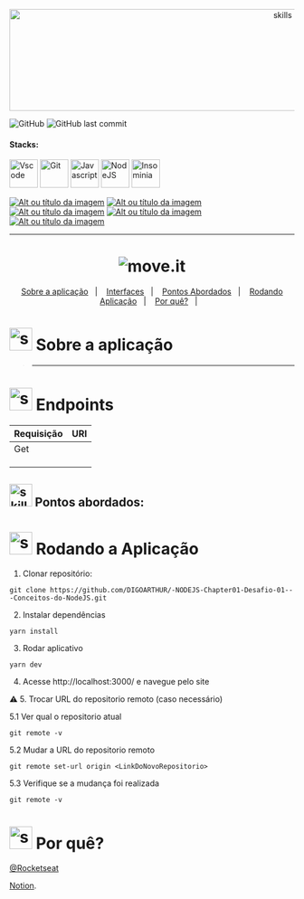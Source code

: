 <!-- VISUALIZAR NO VSCODE  CTRL + K  V -->

<!-- BADGES https://www.youtube.com/watch?v=cRoBt6AZgjc
https://dev.to/envoy_/150-badges-for-github-pnk

BUILD BADGES
https://shields.io
ICONS
https://simpleicons.org/?q=react
-->

<p align="center">
  <img  alt="skills"  width="950" height="180" src="https://user-images.githubusercontent.com/59892368/153734743-7d5d74b5-15b5-4aab-b6a0-d82ad725d94a.png">
</p> 

![GitHub](https://img.shields.io/github/license/digoarthur/)
![GitHub last commit](https://img.shields.io/github/last-commit/digoarthur/)


#### Stacks:
 <!------------------------------------Tasks-->
<p align="left">

  <a href="https://code.visualstudio.com/"><img  alt="Vscode"  width="50" height="50" src="https://user-images.githubusercontent.com/59892368/149663512-3f83da57-bdfe-4cef-bcc2-feb304a738ff.png"><a/>
  <a href="https://git-scm.com/"><img  alt="Git"  width="50" height="50" src="https://user-images.githubusercontent.com/59892368/149677999-f5947f0b-e535-4ba2-911c-1c5926045c35.png"><a/>
  <a href="https://github.com/braziljs/eloquente-javascript"><img  alt="Javascript"  width="50" height="50" src="https://user-images.githubusercontent.com/59892368/149663192-19043371-127c-47f0-8553-0f407c51e2c5.png"><a/>
  <a href="https://nodejs.org/en/"><img  alt="NodeJS"  width="50" height="50" src="https://user-images.githubusercontent.com/59892368/153734840-d6c26811-ed86-47b9-bb3a-154e9fa56190.svg"><a/>
   <a href="https://insomnia.rest/download"><img  alt="Insominia"  width="50" height="50" src="https://user-images.githubusercontent.com/59892368/153734890-e39524d5-25a3-4b93-8621-78cf0951e501.svg"><a/>
   

</p>
 <!------------------------------------Applied Concepts-->
 
<a href="https://devdigoarthur.notion.site/Map-a87c73417a064372b122bf448f4c6ed4"> ![Alt ou título da imagem](https://img.shields.io/badge/-Map-/?logo=JavaScript&logoColor=white&color=yellow)<a/>
<a href="https://devdigoarthur.notion.site/math-32c8febe43b342a587db7eec61217ece"> ![Alt ou título da imagem](https://img.shields.io/badge/-POST-/?logo=Node.js&logoColor=white&color=green)<a/>
<a href="https://devdigoarthur.notion.site/math-32c8febe43b342a587db7eec61217ece"> ![Alt ou título da imagem](https://img.shields.io/badge/-GET-/?logo=Node.js&logoColor=white&color=green)<a/>
<a href="https://devdigoarthur.notion.site/math-32c8febe43b342a587db7eec61217ece"> ![Alt ou título da imagem](https://img.shields.io/badge/-PUT-/?logo=Node.js&logoColor=white&color=green)<a/>
<a href="https://devdigoarthur.notion.site/math-32c8febe43b342a587db7eec61217ece"> ![Alt ou título da imagem](https://img.shields.io/badge/-DELETE-/?logo=Node.js&logoColor=white&color=green)<a/>
   






---
    
 
  <h1 align="center">
  <img alt="move.it" title="move.it" src="https://user-images.githubusercontent.com/59892368/153732380-eb4f896d-23e3-44cd-8ccd-5ca75a34a80e.svg" />
</h1>


<p align="center">
  <a href="https://github.com/DIGOARTHUR/Task.TODO#--sobre-a-aplicação-">Sobre a aplicação</a>&nbsp;&nbsp;&nbsp;|&nbsp;&nbsp;&nbsp;
  <a href="https://github.com/DIGOARTHUR/Task.TODO#--interfaces-"> Interfaces</a>&nbsp;&nbsp;&nbsp;|&nbsp;&nbsp;&nbsp;
  <a href="https://github.com/DIGOARTHUR/Task.TODO#-pontos-abordados-">Pontos Abordados</a>&nbsp;&nbsp;&nbsp;|&nbsp;&nbsp;&nbsp;
  <a href="https://github.com/DIGOARTHUR/Task.TODO#-rodando-a-aplicação">Rodando Aplicação</a>&nbsp;&nbsp;&nbsp;|&nbsp;&nbsp;&nbsp;
  <a href="https://github.com/DIGOARTHUR/Task.TODO#-por-quê--">Por quê?</a>&nbsp;&nbsp;&nbsp;|&nbsp;&nbsp;&nbsp;
</p> 

  
  
  
  
# <img  alt="skills"  width="40" height="40" src="https://user-images.githubusercontent.com/59892368/148622497-164365e8-f6b0-4f40-bc75-a0ed4da6059b.png">  Sobre a aplicação <!---write here : talk a little about project: what's does, example.  -->
> **** 



# <img  alt="skills"  width="40" height="40" src="https://user-images.githubusercontent.com/59892368/149667468-f228e4e8-c2f0-474d-858d-6b9216f49b2f.png"> Endpoints<!---write here : demonstration of the application layout.  -->

| Requisição | URI |
|------------|-----|
|        Get |     |
|            |     |
|            |     |
|            |     |


## <img  alt="skills"  width="40" height="40" src="https://user-images.githubusercontent.com/59892368/142231777-8c0e09fa-ac09-4654-89d6-6bb986bde09b.gif"> Pontos abordados: <!---write here: learned concepts ;    -->

<!--
* `Array e Objeto JS` (uso do map)
* `CSS` (Grid e FlexBox)
* React
  * [`Propriedade`](https://devdigoarthur.notion.site/Propriedades-c51db4c88a264741bb09389fe20a25f7) (Aplicar passagem de propriedades nos Componentes)
  * [`Componente`](https://devdigoarthur.notion.site/Componentes-bc3ca1ebd97d4ccc8d11e6ab668eeb73) ( Divisão de elementos da aplicação)
  * [`Estado`](https://devdigoarthur.notion.site/Estado-e7c7508cb6bd4d81984ba5e8e50eab67) (UseState() - Controle de mudança de dados)
  * [`Router`](https://devdigoarthur.notion.site/Router-be30e083aad146eea64c89258434a024) ((Navegação pela a aplicação))
  -->
  






<!--
# <img  alt="skills"  width="40" height="40" src="https://user-images.githubusercontent.com/59892368/148622723-8e753e71-6bbf-46c3-b1b5-4fcc3d841a88.png"> Observações

:white_check_mark: FrontEnd
-->



 
 # <img  alt="skills"  width="40" height="40" src="https://user-images.githubusercontent.com/59892368/142216697-dd93272c-c614-4664-9d63-c4e4dfc3e0f3.gif"> Rodando a Aplicação
 


1. Clonar repositório:

```
git clone https://github.com/DIGOARTHUR/-NODEJS-Chapter01-Desafio-01---Conceitos-do-NodeJS.git
```

2. Instalar dependências

```
yarn install
```

3. Rodar aplicativo

```
yarn dev
```

4. Acesse http://localhost:3000/ e navegue pelo site

:warning: 5. Trocar URL do repositorio remoto (caso necessário)

  5.1 Ver qual o repositorio atual
```
git remote -v
```
  5.2 Mudar a URL do repositorio remoto
```
git remote set-url origin <LinkDoNovoRepositorio>
```
  5.3 Verifique se a mudança foi realizada
```
git remote -v
```
  
 # <img  alt="skills"  width="40" height="40" src="https://user-images.githubusercontent.com/59892368/148622627-c1eaa513-ca90-49e2-b5b8-c11d369becef.png"> Por quê?  <!---write here : motivation that led to created ; why did you do this program?   -->
[@Rocketseat](https://github.com/Rocketseat) 
 
 <a href="https://devdigoarthur.notion.site/ReactJS-93c2209743ad43dcb4e813a4dc93da05">Notion</a>.
 
